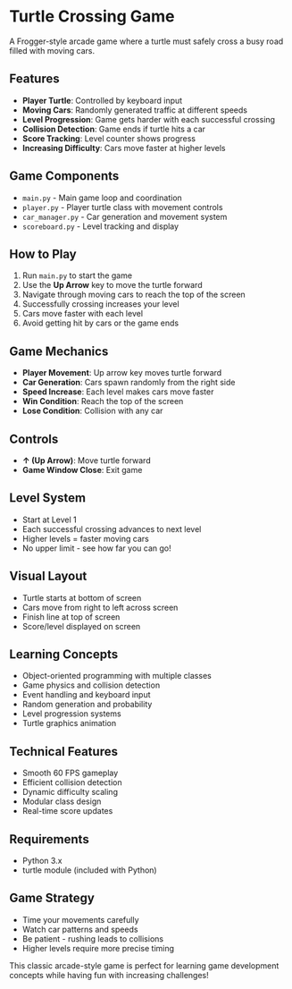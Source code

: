 # Turtle Crossing Game

A Frogger-style arcade game where a turtle must safely cross a busy road filled with moving cars.

## Features
- **Player Turtle**: Controlled by keyboard input
- **Moving Cars**: Randomly generated traffic at different speeds
- **Level Progression**: Game gets harder with each successful crossing
- **Collision Detection**: Game ends if turtle hits a car
- **Score Tracking**: Level counter shows progress
- **Increasing Difficulty**: Cars move faster at higher levels

## Game Components
- `main.py` - Main game loop and coordination
- `player.py` - Player turtle class with movement controls
- `car_manager.py` - Car generation and movement system
- `scoreboard.py` - Level tracking and display

## How to Play
1. Run `main.py` to start the game
2. Use the **Up Arrow** key to move the turtle forward
3. Navigate through moving cars to reach the top of the screen
4. Successfully crossing increases your level
5. Cars move faster with each level
6. Avoid getting hit by cars or the game ends

## Game Mechanics
- **Player Movement**: Up arrow key moves turtle forward
- **Car Generation**: Cars spawn randomly from the right side
- **Speed Increase**: Each level makes cars move faster
- **Win Condition**: Reach the top of the screen
- **Lose Condition**: Collision with any car

## Controls
- **↑ (Up Arrow)**: Move turtle forward
- **Game Window Close**: Exit game

## Level System
- Start at Level 1
- Each successful crossing advances to next level
- Higher levels = faster moving cars
- No upper limit - see how far you can go!

## Visual Layout
- Turtle starts at bottom of screen
- Cars move from right to left across screen
- Finish line at top of screen
- Score/level displayed on screen

## Learning Concepts
- Object-oriented programming with multiple classes
- Game physics and collision detection
- Event handling and keyboard input
- Random generation and probability
- Level progression systems
- Turtle graphics animation

## Technical Features
- Smooth 60 FPS gameplay
- Efficient collision detection
- Dynamic difficulty scaling
- Modular class design
- Real-time score updates

## Requirements
- Python 3.x
- turtle module (included with Python)

## Game Strategy
- Time your movements carefully
- Watch car patterns and speeds
- Be patient - rushing leads to collisions
- Higher levels require more precise timing

This classic arcade-style game is perfect for learning game development concepts while having fun with increasing challenges!